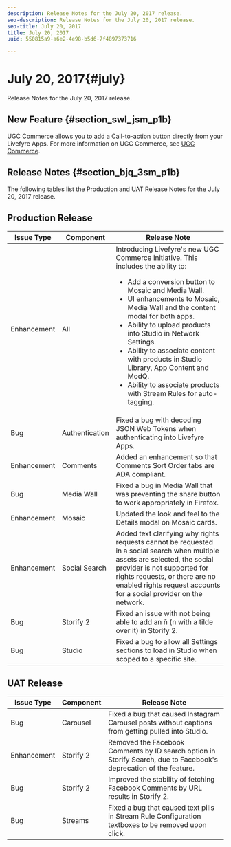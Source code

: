 ```yaml
---
description: Release Notes for the July 20, 2017 release.
seo-description: Release Notes for the July 20, 2017 release.
seo-title: July 20, 2017
title: July 20, 2017
uuid: 550815a9-a6e2-4e98-b5d6-7f4897373716

---
```


# July 20, 2017{#july}

Release Notes for the July 20, 2017 release.

## New Feature {#section_swl_jsm_p1b}

UGC Commerce allows you to add a Call-to-action button directly from your Livefyre Apps. For more information on UGC Commerce, see [UGC Commerce](../../../c-features-livefyre/c-ugc-commerce.md#c_ugc_commerce).

## Release Notes {#section_bjq_3sm_p1b}

The following tables list the Production and UAT Release Notes for the July 20, 2017 release.

## Production Release

|Issue Type|Component|Release Note|
|--- |--- |--- |
|Enhancement|All|Introducing Livefyre's new UGC Commerce initiative. This includes the ability to:  <br><ul><li>Add a conversion button to Mosaic and Media Wall. </li><li>UI enhancements to Mosaic, Media Wall and the content modal for both apps. </li><li>Ability to upload products into Studio in Network Settings.</li><li> Ability to associate content with products in Studio Library, App Content and ModQ.</li><li> Ability to associate products with Stream Rules for auto-tagging.</li></ul>|
|Bug|Authentication|Fixed a bug with decoding JSON Web Tokens when authenticating into Livefyre Apps.|
|Enhancement|Comments|Added an enhancement so that Comments Sort Order tabs are ADA compliant.|
|Bug|Media Wall|Fixed a bug in Media Wall that was preventing the share button to work appropriately in Firefox.|
|Enhancement|Mosaic|Updated the look and feel to the Details modal on Mosaic cards.|
|Enhancement|Social Search|Added text clarifying why rights requests cannot be requested in a social search when multiple assets are selected, the social provider is not supported for rights requests, or there are no enabled rights request accounts for a social provider on the network.|
|Bug|Storify 2|Fixed an issue with not being able to add an ñ (n with a tilde over it) in Storify 2.|
|Bug|Studio|Fixed a bug to allow all Settings sections to load in Studio when scoped to a specific site.|


## UAT Release

| **Issue Type** |**Component** |**Release Note** |
|---|---|---|
|  Bug | Carousel | Fixed a bug that caused Instagram Carousel posts without captions from getting pulled into Studio. |
|  Enhancement | Storify 2 | Removed the Facebook Comments by ID search option in Storify Search, due to Facebook's deprecation of the feature. |
|  Bug | Storify 2 | Improved the stability of fetching Facebook Comments by URL results in Storify 2. |
|  Bug | Streams | Fixed a bug that caused text pills in Stream Rule Configuration textboxes to be removed upon click. |

